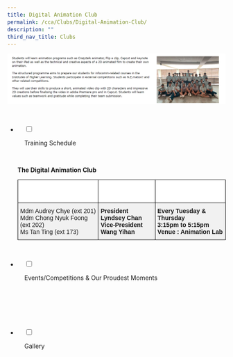 ```yaml
---
title: Digital Animation Club
permalink: /cca/Clubs/Digital-Animation-Club/
description: ""
third_nav_title: Clubs
---
```

![](/images/Our%20Curriculum/Non%20Academic%20Programmes/CoCurricular%20Activities/Clubs/Digital%20Animation%20Club/D1.png)


<ul class="jekyllcodex_accordion">

  <li>

    <input type="checkbox" id="accordion1">

    <label for="accordion1">Training Schedule</label>

    <div>

<p> <b>The Digital Animation Club</b><br>
			<style type="text/css">
.tg  {border-collapse:collapse;border-spacing:0;}
.tg td{border-color:black;border-style:solid;border-width:1px;font-family:Arial, sans-serif;font-size:14px;
  overflow:hidden;padding:10px 5px;word-break:normal;}
.tg th{border-color:black;border-style:solid;border-width:1px;font-family:Arial, sans-serif;font-size:14px;
  font-weight:normal;overflow:hidden;padding:10px 5px;word-break:normal;}
.tg .tg-ozs2{background-color:#F1F1F1;font-weight:bold;text-align:left;vertical-align:top}
.tg .tg-70mf{background-color:#FFF;color:#FFF;font-weight:bold;text-align:left;vertical-align:top}
.tg .tg-jikt{background-color:#F1F1F1;text-align:left;vertical-align:top}
</style>
<table class="tg">
<thead>
  <tr>
    <th class="tg-70mf">Teachers-in-charge</th>
    <th class="tg-70mf">Committee Members</th>
    <th class="tg-70mf">Training Information</th>
  </tr>
</thead>
<tbody>
  <tr>
    <td class="tg-jikt">Mdm Audrey Chye (ext 201)<br>Mdm Chong Nyuk Foong (ext 202)<br>Ms Tan Ting (ext 173)<br></td>
    <td class="tg-ozs2"><span style="font-weight:bolder">President</span><br>Lyndsey Chan<br><span style="font-weight:bolder">Vice-President</span><br>Wang Yihan</td>
    <td class="tg-ozs2"><span style="font-weight:bolder">Every Tuesday &amp; Thursday</span><br>3:15pm to 5:15pm<br><span style="font-weight:bolder">Venue :</span> Animation Lab</td>
  </tr>
</tbody>
</table>
			</p>

    </div>

</li>
	<li>

    <input type="checkbox" id="accordion2">

    <label for="accordion2">Events/Competitions & Our Proudest Moments</label>

    <div>

    <p> </p>

    </div>

</li>
	
<li>

    <input type="checkbox" id="accordion3">

    <label for="accordion3">Gallery</label>

    <div>

<p> </p>

    </div>

</li>
	
	

	
</ul>